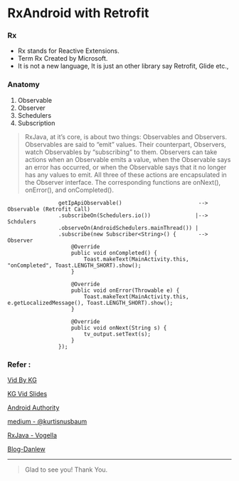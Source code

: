 # RxAndroid with Retrofit

### Rx

* Rx stands for Reactive Extensions.
* Term Rx Created by Microsoft. 
* It is not a new language, It is just an other library say Retrofit, Glide etc.,

### Anatomy
1. Observable
2. Observer
3. Schedulers
4. Subscription

>RxJava, at it’s core, is about two things: Observables and Observers.
Observables are said to “emit” values.
Their counterpart, Observers, watch Observables by “subscribing” to them.
Observers can take actions when an Observable emits a value, when the Observable says an error has occurred, or when the Observable says that it no longer has any values to emit. All three of these actions are encapsulated in the Observer interface. The corresponding functions are onNext(), onError(), and onCompleted().



```
                getIpApiObservable()                        --> Observable (Retrofit Call)
                .subscribeOn(Schedulers.io())              |--> Schdulers
                .observeOn(AndroidSchedulers.mainThread()) |
                .subscribe(new Subscriber<String>() {       --> Observer
                    @Override
                    public void onCompleted() {
                        Toast.makeText(MainActivity.this, "onCompleted", Toast.LENGTH_SHORT).show();
                    }

                    @Override
                    public void onError(Throwable e) {
                        Toast.makeText(MainActivity.this, e.getLocalizedMessage(), Toast.LENGTH_SHORT).show();
                    }

                    @Override
                    public void onNext(String s) {
                        tv_output.setText(s);
                    }
                });
```

### Refer :

[Vid By KG](https://www.youtube.com/watch?v=k3D0cWyNno4&t=925s)

[KG Vid Slides](https://speakerdeck.com/kaushikgopal/learning-rxjava-for-android-by-example)

[Android Authority](http://www.androidauthority.com/reactive-programming-with-rxandroid-711104/)

[medium - @kurtisnusbaum](https://medium.com/@kurtisnusbaum/rxandroid-basics-part-1-c0d5edcf6850#.55b1672l8)

[RxJava - Vogella](http://www.vogella.com/tutorials/RxJava/article.html)

[Blog-Danlew](http://blog.danlew.net/2014/09/15/grokking-rxjava-part-1/)

---
>Glad to see you! Thank You.

